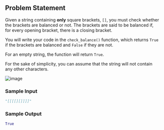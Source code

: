 ## Problem Statement

Given a string containing **only** square brackets, `[]`, you must check whether the brackets are balanced or not. The brackets are said to be balanced if, for every opening bracket, there is a closing bracket.

You will write your code in the `check_balance()` function, which returns `True` if the brackets are balanced and `False` if they are not.

For an empty string, the function will return `True`.

For the sake of simplicity, you can assume that the string will not contain any other characters.

![image](https://user-images.githubusercontent.com/34655912/120214726-80dce880-c252-11eb-93da-aebcd8dfea41.png)


### Sample Input 

```python
"[[[[][]]]]"
```

### Sample Output

```python
True
```
